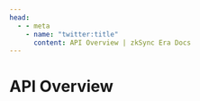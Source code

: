 ```yaml
---
head:
  - - meta
    - name: "twitter:title"
      content: API Overview | zkSync Era Docs
---
```


# API Overview
